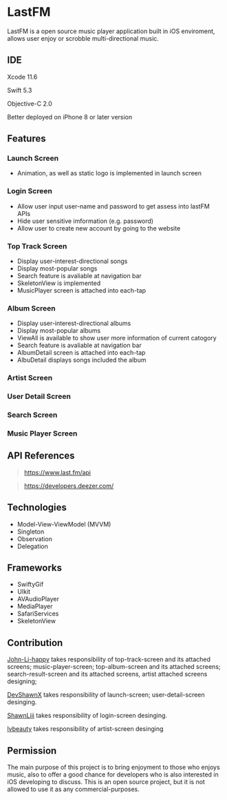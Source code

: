 # LastFM
LastFM is a open source music player application built in iOS enviroment, allows user enjoy or scrobble multi-directional music.

## IDE
Xcode 11.6

Swift 5.3

Objective-C 2.0

Better deployed on iPhone 8 or later version

## Features
### Launch Screen
 - Animation, as well as static logo is implemented in launch screen
### Login Screen
 - Allow user input user-name and password to get assess into lastFM APIs
 - Hide user sensitive imformation (e.g. password)
 - Allow user to create new account by going to the website
### Top Track Screen
 - Display user-interest-directional songs
 - Display most-popular songs
 - Search feature is avaliable at navigation bar
 - SkeletonView is implemented
 - MusicPlayer screen is attached into each-tap
### Album Screen
 - Display user-interest-directional albums
 - Display most-popular albums
 - ViewAll is available to show user more information of current catogory
 - Search feature is avaliable at navigation bar
 - AlbumDetail screen is attached into each-tap
 - AlbuDetail displays songs included the album
### Artist Screen
### User Detail Screen
### Search Screen
### Music Player Screen

## API References

> https://www.last.fm/api

> https://developers.deezer.com/

## Technologies
- Model-View-ViewModel (MVVM)
- Singleton
- Observation
- Delegation

## Frameworks
- SwiftyGif
- UIkit
- AVAudioPlayer
- MediaPlayer
- SafariServices
- SkeletonView

## Contribution
[John-Li-happy](https://github.com/John-Li-happy) takes responsibility of top-track-screen and its attached screens; music-player-screen; top-album-screen and its attached screens; search-result-screen and its attached screens, artist attached screens designing;

[DevShawnX](https://github.com/DevShawnX) takes responsibility of launch-screen; user-detail-screen desinging.

[ShawnLiii](https://github.com/ShawnLiii) takes responsibility of login-screen desinging.

[lvbeauty](https://github.com/lvbeauty) takes responsibility of artist-screen desinging

## Permission

The main purpose of this project is to bring enjoyment to those who enjoys music, also to offer a good chance for developers who is also interested in iOS developing to discuss. This is an open source project, but it is not allowed to use it as any commercial-purposes.


